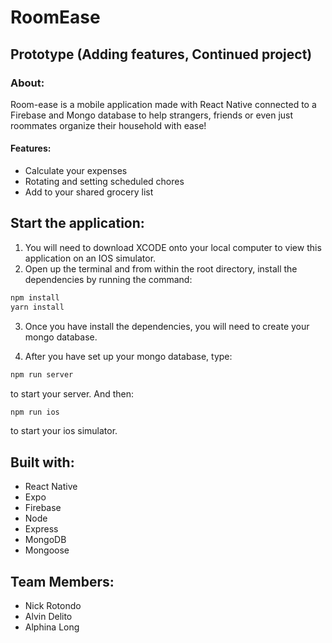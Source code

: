 # RoomEase
## Prototype (Adding features, Continued project)

### About:

Room-ease is a mobile application made with React Native connected to a Firebase and Mongo database to help strangers, friends or even just roommates organize their household with ease!

#### Features:
* Calculate your expenses
* Rotating and setting scheduled chores
* Add to your shared grocery list

## Start the application:
1. You will need to download XCODE onto your local computer to view this application on an IOS simulator.
2. Open up the terminal and from within the root directory, install the dependencies by running the command:
```sh
npm install
yarn install
```

3. Once you have install the dependencies, you will need to create your mongo database.

4. After you have set up your mongo database, type:
```sh
npm run server
```
to start your server. And then:
```sh
npm run ios
```
to start your ios simulator.

## Built with:
* React Native
* Expo
* Firebase
* Node
* Express
* MongoDB
* Mongoose

## Team Members:
* Nick Rotondo
* Alvin Delito
* Alphina Long
